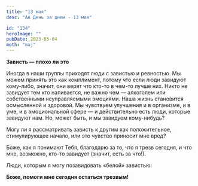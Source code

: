 ```yaml
---
title: "13 мая"
desc: "АА День за днем - 13 мая"

id: "134"
heroImage: ""
pubDate: 2023-05-04
moth: "maj"
---
```


**Зависть — плохо ли это**

Иногда в наши группы приходят люди с завистью и ревностью. Мы можем принять
это как комплимент, потому что если люди завидуют кому-либо, значит, они верят
что кто-то в чем-то лучше них. Никто не завидует тем кто напивается, не важно
чем — алкоголем или собственными неуправляемыми эмоциями. Наша жизнь
становится осмысленной и здоровой. Мы чувствуем улучшения и в организме, и в
уме, и в эмоциональной сфере — и действительно есть люди, которые завидуют
нам. Но, может быть, и мы завидуем кому-нибудь?

Могу ли я рассматривать зависть к другим как положительное, стимулирующее
начало, или это чувство приносит мне вред?

Боже, как я понимают Тебя, благодарю за то, что я трезв сегодня, и что мне,
возможно, кто-то завидует (значит, есть за что!).

Люди, которым я могу позавидовать «белой» завистью:

**Боже, помоги мне сегодня остаться трезвым!**
